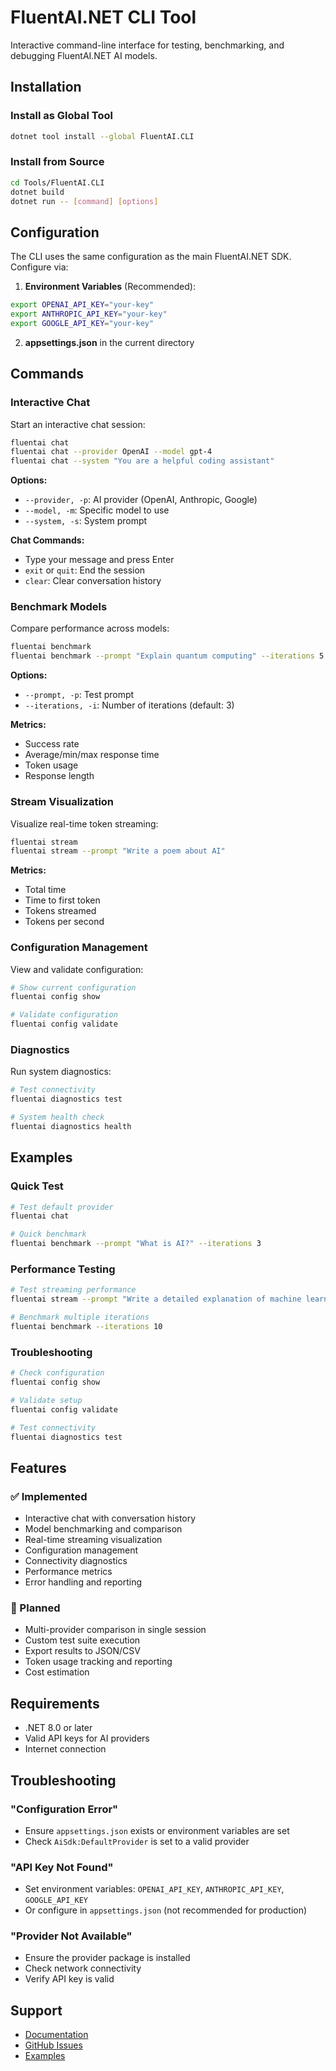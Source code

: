# FluentAI.NET CLI Tool

Interactive command-line interface for testing, benchmarking, and debugging FluentAI.NET AI models.

## Installation

### Install as Global Tool

```bash
dotnet tool install --global FluentAI.CLI
```

### Install from Source

```bash
cd Tools/FluentAI.CLI
dotnet build
dotnet run -- [command] [options]
```

## Configuration

The CLI uses the same configuration as the main FluentAI.NET SDK. Configure via:

1. **Environment Variables** (Recommended):
```bash
export OPENAI_API_KEY="your-key"
export ANTHROPIC_API_KEY="your-key"
export GOOGLE_API_KEY="your-key"
```

2. **appsettings.json** in the current directory

## Commands

### Interactive Chat

Start an interactive chat session:

```bash
fluentai chat
fluentai chat --provider OpenAI --model gpt-4
fluentai chat --system "You are a helpful coding assistant"
```

**Options:**
- `--provider, -p`: AI provider (OpenAI, Anthropic, Google)
- `--model, -m`: Specific model to use
- `--system, -s`: System prompt

**Chat Commands:**
- Type your message and press Enter
- `exit` or `quit`: End the session
- `clear`: Clear conversation history

### Benchmark Models

Compare performance across models:

```bash
fluentai benchmark
fluentai benchmark --prompt "Explain quantum computing" --iterations 5
```

**Options:**
- `--prompt, -p`: Test prompt
- `--iterations, -i`: Number of iterations (default: 3)

**Metrics:**
- Success rate
- Average/min/max response time
- Token usage
- Response length

### Stream Visualization

Visualize real-time token streaming:

```bash
fluentai stream
fluentai stream --prompt "Write a poem about AI"
```

**Metrics:**
- Total time
- Time to first token
- Tokens streamed
- Tokens per second

### Configuration Management

View and validate configuration:

```bash
# Show current configuration
fluentai config show

# Validate configuration
fluentai config validate
```

### Diagnostics

Run system diagnostics:

```bash
# Test connectivity
fluentai diagnostics test

# System health check
fluentai diagnostics health
```

## Examples

### Quick Test

```bash
# Test default provider
fluentai chat

# Quick benchmark
fluentai benchmark --prompt "What is AI?" --iterations 3
```

### Performance Testing

```bash
# Test streaming performance
fluentai stream --prompt "Write a detailed explanation of machine learning"

# Benchmark multiple iterations
fluentai benchmark --iterations 10
```

### Troubleshooting

```bash
# Check configuration
fluentai config show

# Validate setup
fluentai config validate

# Test connectivity
fluentai diagnostics test
```

## Features

### ✅ Implemented
- Interactive chat with conversation history
- Model benchmarking and comparison
- Real-time streaming visualization
- Configuration management
- Connectivity diagnostics
- Performance metrics
- Error handling and reporting

### 🔄 Planned
- Multi-provider comparison in single session
- Custom test suite execution
- Export results to JSON/CSV
- Token usage tracking and reporting
- Cost estimation

## Requirements

- .NET 8.0 or later
- Valid API keys for AI providers
- Internet connection

## Troubleshooting

### "Configuration Error"
- Ensure `appsettings.json` exists or environment variables are set
- Check `AiSdk:DefaultProvider` is set to a valid provider

### "API Key Not Found"
- Set environment variables: `OPENAI_API_KEY`, `ANTHROPIC_API_KEY`, `GOOGLE_API_KEY`
- Or configure in `appsettings.json` (not recommended for production)

### "Provider Not Available"
- Ensure the provider package is installed
- Check network connectivity
- Verify API key is valid

## Support

- [Documentation](../../docs/)
- [GitHub Issues](https://github.com/abxba0/fluentai-dotnet/issues)
- [Examples](../../Examples/)
